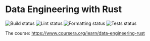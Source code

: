 # Data Engineering with Rust

![Build status](https://github.com/monkin/data-engineering-with-rust/actions/workflows/release.yml/badge.svg)
![Lint status](https://github.com/monkin/data-engineering-with-rust/actions/workflows/lint.yml/badge.svg)
![Formatting status](https://github.com/monkin/data-engineering-with-rust/actions/workflows/rustfmt.yml/badge.svg)
![Tests status](https://github.com/monkin/data-engineering-with-rust/actions/workflows/tests.yml/badge.svg)

The course: https://www.coursera.org/learn/data-engineering-rust
